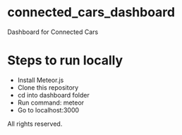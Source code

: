 # connected_cars_dashboard
Dashboard for Connected Cars

# Steps to run locally

- Install Meteor.js
- Clone this repository
- cd into dashboard folder
- Run command: meteor
- Go to localhost:3000

All rights reserved.
